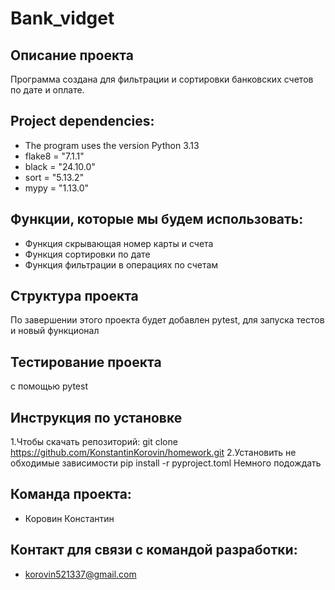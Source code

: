 # Bank_vidget
## Описание проекта
Программа создана для фильтрации и сортировки банковских счетов по дате и оплате.
## Project dependencies:
* The program uses the version Python 3.13
* flake8 = "7.1.1"
* black = "24.10.0"
* sort = "5.13.2"
* mypy = "1.13.0"
## Функции, которые мы будем использовать:
* Функция скрывающая номер карты и счета
* Функция сортировки по дате
* Функция фильтрации в операциях по счетам
## Структура проекта
По завершении этого проекта будет добавлен pytest, для запуска тестов и новый функционал
## Тестирование проекта
с помощью pytest
## Инструкция по установке
1.Чтобы скачать репозиторий:
git clone https://github.com/KonstantinKorovin/homework.git
2.Установить не обходимые зависимости
pip install -r pyproject.toml
Немного подождать
## Команда проекта:
* Коровин Константин
## Контакт для связи с командой разработки:
* korovin521337@gmail.com